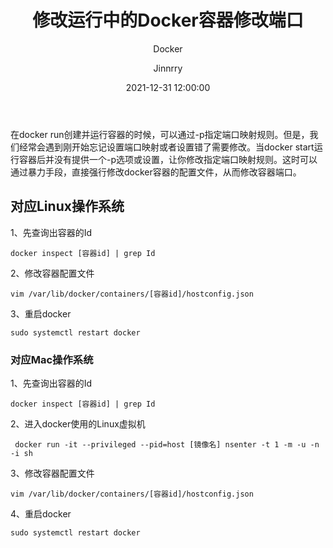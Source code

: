﻿---
layout:     post
title:      "修改运行中的Docker容器修改端口"
subtitle:   " Docker"
date:       2021-12-31 12:00:00
author:     "Jinnrry"
header-img: "img/6.jpg"
catalog: true
tags:
    - Docker
---

在docker run创建并运行容器的时候，可以通过-p指定端口映射规则。但是，我们经常会遇到刚开始忘记设置端口映射或者设置错了需要修改。当docker start运行容器后并没有提供一个-p选项或设置，让你修改指定端口映射规则。这时可以通过暴力手段，直接强行修改docker容器的配置文件，从而修改容器端口。

## 对应Linux操作系统

1、先查询出容器的Id
```
docker inspect [容器id] | grep Id
```

2、修改容器配置文件

```
vim /var/lib/docker/containers/[容器id]/hostconfig.json
```

3、重启docker

```
sudo systemctl restart docker
```


### 对应Mac操作系统

1、先查询出容器的Id
```
docker inspect [容器id] | grep Id
```

2、进入docker使用的Linux虚拟机

```
 docker run -it --privileged --pid=host [镜像名] nsenter -t 1 -m -u -n -i sh
```


3、修改容器配置文件

```
vim /var/lib/docker/containers/[容器id]/hostconfig.json
```

4、重启docker

```
sudo systemctl restart docker
```
